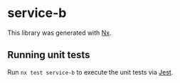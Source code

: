 # service-b

This library was generated with [Nx](https://nx.dev).

## Running unit tests

Run `nx test service-b` to execute the unit tests via [Jest](https://jestjs.io).
